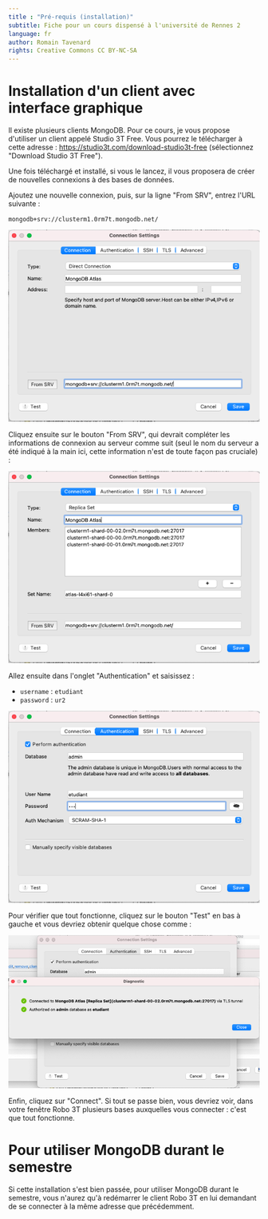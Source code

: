 ```yaml
---
title : "Pré-requis (installation)"
subtitle: Fiche pour un cours dispensé à l'université de Rennes 2
language: fr
author: Romain Tavenard
rights: Creative Commons CC BY-NC-SA
---
```


# Installation d'un client avec interface graphique

Il existe plusieurs clients MongoDB. Pour ce cours, je vous propose d'utiliser
un client appelé Studio 3T Free. Vous pourrez le télécharger à cette adresse :
<https://studio3t.com/download-studio3t-free> (sélectionnez "Download Studio 3T Free").

Une fois téléchargé et installé, si vous le lancez, il vous proposera de créer
de nouvelles connexions à des bases de données.

Ajoutez une nouvelle connexion, puis, sur la ligne "From SRV", entrez l'URL
suivante :

```
mongodb+srv://clusterm1.0rm7t.mongodb.net/
```

![](img/connect_atlas_1.png)

Cliquez ensuite sur le bouton "From SRV", qui devrait compléter les
informations de connexion au serveur comme suit (seul le nom du serveur a été
indiqué à la main ici, cette information n'est de toute façon pas cruciale) :

![](img/connect_atlas_2.png)

Allez ensuite dans l'onglet "Authentication" et saisissez :

* `username` : `etudiant`
* `password` : `ur2`

![](img/connect_atlas_3.png)

Pour vérifier que tout fonctionne, cliquez sur le bouton "Test" en bas à gauche
et vous devriez obtenir quelque chose comme :

![](img/connect_atlas_4.png)

Enfin, cliquez sur "Connect".
Si tout se passe bien, vous devriez voir, dans votre fenêtre Robo 3T plusieurs
bases auxquelles vous connecter : c'est que tout fonctionne.

# Pour utiliser MongoDB durant le semestre

Si cette installation s'est bien passée, pour utiliser MongoDB durant le
semestre, vous n'aurez qu'à redémarrer le client Robo 3T en lui demandant de se
connecter à la même
adresse que précédemment.

